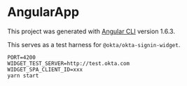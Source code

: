 # AngularApp

This project was generated with [Angular CLI](https://github.com/angular/angular-cli) version 1.6.3.

This serves as a test harness for `@okta/okta-signin-widget`.

```
PORT=4200
WIDGET_TEST_SERVER=http://test.okta.com
WIDGET_SPA_CLIENT_ID=xxx
yarn start
```
